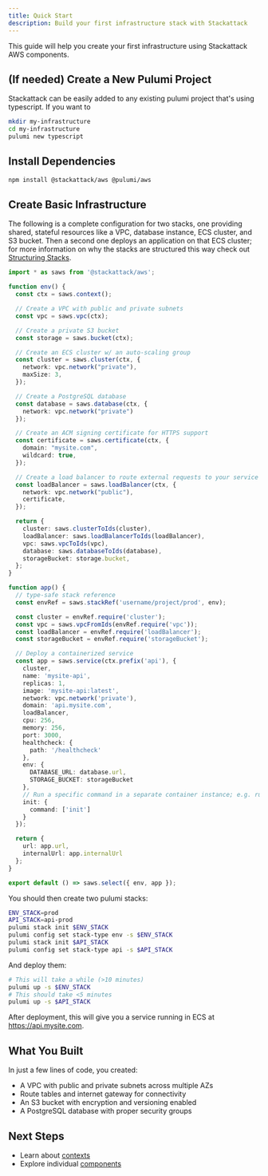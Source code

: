 ```yaml
---
title: Quick Start
description: Build your first infrastructure stack with Stackattack
---
```

This guide will help you create your first infrastructure using Stackattack AWS components.

## (If needed) Create a New Pulumi Project

Stackattack can be easily added to any existing pulumi project that's using typescript. If you want to 

```bash
mkdir my-infrastructure
cd my-infrastructure
pulumi new typescript
```

## Install Dependencies

```bash
npm install @stackattack/aws @pulumi/aws
```

## Create Basic Infrastructure

The following is a complete configuration for two stacks, one providing shared, stateful resources like a VPC, database instance, ECS cluster, and S3 bucket. Then a second one deploys an application on that ECS cluster; for more information on why the stacks are structured this way check out [Structuring Stacks](/working-with-pulumi/structuring-stacks/).

```typescript
import * as saws from '@stackattack/aws';

function env() {
  const ctx = saws.context();

  // Create a VPC with public and private subnets
  const vpc = saws.vpc(ctx);

  // Create a private S3 bucket
  const storage = saws.bucket(ctx);

  // Create an ECS cluster w/ an auto-scaling group
  const cluster = saws.cluster(ctx, {
    network: vpc.network("private"),
    maxSize: 3,
  });

  // Create a PostgreSQL database
  const database = saws.database(ctx, {
    network: vpc.network("private")
  });

  // Create an ACM signing certificate for HTTPS support
  const certificate = saws.certificate(ctx, {
    domain: "mysite.com",
    wildcard: true,
  });

  // Create a load balancer to route external requests to your service
  const loadBalancer = saws.loadBalancer(ctx, {
    network: vpc.network("public"),
    certificate,
  });

  return {
    cluster: saws.clusterToIds(cluster),
    loadBalancer: saws.loadBalancerToIds(loadBalancer),
    vpc: saws.vpcToIds(vpc),
    database: saws.databaseToIds(database),
    storageBucket: storage.bucket,
  };
}

function app() {
  // type-safe stack reference
  const envRef = saws.stackRef('username/project/prod', env);

  const cluster = envRef.require('cluster');
  const vpc = saws.vpcFromIds(envRef.require('vpc'));
  const loadBalancer = envRef.require('loadBalancer');
  const storageBucket = envRef.require('storageBucket');

  // Deploy a containerized service
  const app = saws.service(ctx.prefix('api'), {
    cluster,
    name: 'mysite-api',
    replicas: 1,
    image: 'mysite-api:latest',
    network: vpc.network('private'),
    domain: 'api.mysite.com',
    loadBalancer,
    cpu: 256,
    memory: 256,
    port: 3000,
    healthcheck: {
      path: '/healthcheck'
    },
    env: {
      DATABASE_URL: database.url,
      STORAGE_BUCKET: storageBucket
    },
    // Run a specific command in a separate container instance; e.g. run database migrations
    init: {
      command: ['init']
    }
  });

  return {
    url: app.url,
    internalUrl: app.internalUrl
  };
}

export default () => saws.select({ env, app });
```

You should then create two pulumi stacks:
```bash
ENV_STACK=prod
API_STACK=api-prod
pulumi stack init $ENV_STACK
pulumi config set stack-type env -s $ENV_STACK
pulumi stack init $API_STACK
pulumi config set stack-type api -s $API_STACK
```
And deploy them:
```bash
# This will take a while (>10 minutes)
pulumi up -s $ENV_STACK
# This should take <5 minutes
pulumi up -s $API_STACK 
```

After deployment, this will give you a service running in ECS at https://api.mysite.com.

## What You Built

In just a few lines of code, you created:

- A VPC with public and private subnets across multiple AZs
- Route tables and internet gateway for connectivity
- An S3 bucket with encryption and versioning enabled
- A PostgreSQL database with proper security groups

## Next Steps

- Learn about [contexts](/concepts/context/)
- Explore individual [components](/components/)
